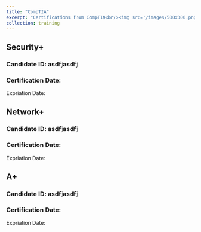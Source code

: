 ```yaml
---
title: "CompTIA"
excerpt: "Certifications from CompTIA<br/><img src='/images/500x300.png'>"
collection: training
---
```


## Security+
### Candidate ID: asdfjasdfj
### Certification Date: 
Expriation Date: 

## Network+
### Candidate ID: asdfjasdfj
### Certification Date: 
Expriation Date: 

## A+
### Candidate ID: asdfjasdfj
### Certification Date: 
Expriation Date: 
